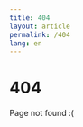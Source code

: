 ```yaml
---
title: 404
layout: article
permalink: /404
lang: en
---
```


<link rel="stylesheet" href="/assets/css/404.css">

# 404

Page not found :(
